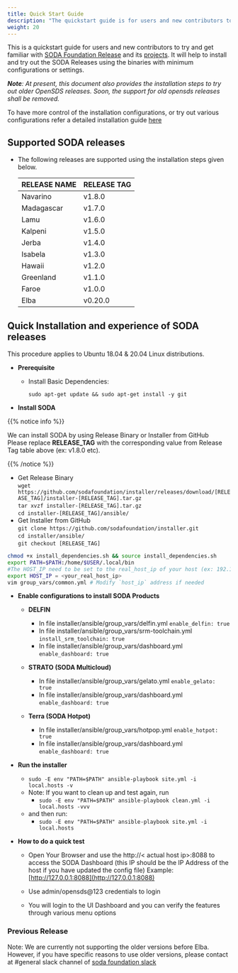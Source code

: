 ```yaml
---
title: Quick Start Guide
description: "The quickstart guide is for users and new contributors to get familiar with SODA Foundation, by installing a simple containerized local cluster. It also gives the installation steps for old OpenSDS versions"
weight: 20
---
```


This is a quickstart guide for users and new contributors to try and get familiar with [SODA Foundation Release](https://github.com/sodafoundation/releases) and its [projects](https://github.com/sodafoundation). It will help to install and try out the SODA Releases using the binaries with minimum configurations or settings.

***Note**: *At present, this document also provides the installation steps to try out older OpenSDS releases. Soon, the support for old opensds releases shall be removed.**

To have more control of the installation configurations, or try out various configurations refer a detailed installation guide [here](/soda-gettingstarted/installation)

## Supported SODA releases

 - The following releases are supported using the installation steps given below.

	|**RELEASE NAME** | **RELEASE TAG**|
	|-----------------|----------------|
	|Navarino         | v1.8.0         |
	|Madagascar       | v1.7.0         |
	|Lamu             | v1.6.0         |
	|Kalpeni          | v1.5.0         |
	|Jerba            | v1.4.0         |
	|Isabela          | v1.3.0         |
	|Hawaii           | v1.2.0         |
	|Greenland        | v1.1.0         |
	|Faroe            | v1.0.0         |
	|Elba             | v0.20.0        |


## Quick Installation and experience of SODA releases

This procedure applies to Ubuntu 18.04 & 20.04 Linux distributions.

- **Prerequisite**

	- Install Basic Dependencies:
		
		`sudo apt-get update && sudo apt-get install -y git`

- **Install SODA**  

{{% notice info %}}  

We can install SODA by using Release Binary or Installer from GitHub\
Please replace **RELEASE_TAG** with the corresponding value from Release Tag table above (ex: v1.8.0 etc).  

{{% /notice %}}  

- Get Release Binary  
	`wget  https://github.com/sodafoundation/installer/releases/download/[RELEASE_TAG]/installer-[RELEASE_TAG].tar.gz`  
	`tar xvzf installer-[RELEASE_TAG].tar.gz`  
	`cd installer-[RELEASE_TAG]/ansible/`
- Get Installer from GitHub  
	`git clone https://github.com/sodafoundation/installer.git`  
	`cd installer/ansible/`\
	`git checkout [RELEASE_TAG]`
      
         
```bash
chmod +x install_dependencies.sh && source install_dependencies.sh
export PATH=$PATH:/home/$USER/.local/bin
#The HOST_IP need to be set to the real_host_ip of your host (ex: 192.168.1.10 or 127.0.0.1 for localhost)
export HOST_IP = <your_real_host_ip>
vim group_vars/common.yml # Modify `host_ip` address if needed
```

- **Enable configurations to install SODA Products**
	- **DELFIN**  
		- In file installer/ansible/group_vars/delfin.yml  `enable_delfin: true`
		- In file installer/ansible/group_vars/srm-toolchain.yml `install_srm_toolchain: true`
		- In file installer/ansible/group_vars/dashboard.yml `enable_dashboard: true`

	- **STRATO (SODA Multicloud)**  
		- In file installer/ansible/group_vars/gelato.yml  `enable_gelato: true`  
		- In file installer/ansible/group_vars/dashboard.yml `enable_dashboard: true`  
	
	- **Terra (SODA Hotpot)**  
		- In file installer/ansible/group_vars/hotpop.yml  `enable_hotpot: true`  
		- In file installer/ansible/group_vars/dashboard.yml `enable_dashboard: true`  



	
 - **Run the installer**  
	- `sudo -E env "PATH=$PATH" ansible-playbook site.yml -i local.hosts -v`
	- Note: If you want to clean up and test again, run
		- `sudo -E env "PATH=$PATH" ansible-playbook clean.yml -i local.hosts -vvv`
	- and then run:
		- `sudo -E env "PATH=$PATH" ansible-playbook site.yml -i local.hosts`

 -   **How to do a quick test**

      - Open Your Browser and use the http://< actual host ip>:8088 to access the SODA Dashboard (this IP should be the IP Address of the host if you have updated the config file) Example: [http://127.0.0.1:8088](http://127.0.0.1:8088)
  
      - Use admin/opensds@123 credentials to login
      
      - You will login to the UI Dashboard and you can verify the features through various menu options


### Previous Release

Note: We are currently not supporting the older versions before Elba. However, if you have specific reasons to use older versions, please contact at #general  slack channel of [soda foundation slack](https://sodafoundation.io/slack)

